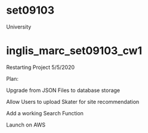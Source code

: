 # set09103
University 
# inglis_marc_set09103_cw1


Restarting Project 5/5/2020

Plan: 

<p>Upgrade from JSON Files to database storage</p>
<p>Allow Users to upload Skater for site recommendation </p>
<p>Add a working Search Function</p>
<p>Launch on AWS</p>
